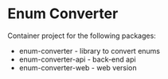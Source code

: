 # Enum Converter

Container project for the following packages:

- enum-converter - library to convert enums
- enum-converter-api - back-end api
- enum-converter-web - web version
